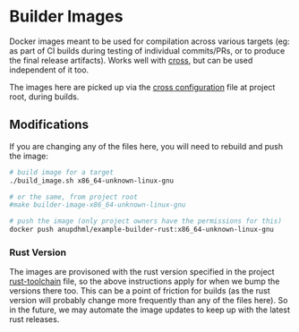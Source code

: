 # Builder Images

Docker images meant to be used for compilation across various targets (eg: as part of CI builds during testing of individual commits/PRs, or to produce the final release artifacts). Works well with [cross](https://github.com/rust-embedded/cross), but can be used independent of it too.

The images here are picked up via the [cross configuration](../Cross.toml) file at project root, during builds.

## Modifications

If you are changing any of the files here, you will need to rebuild and push the image:

```bash
# build image for a target
./build_image.sh x86_64-unknown-linux-gnu

# or the same, from project root
#make builder-image-x86_64-unknown-linux-gnu

# push the image (only project owners have the permissions for this)
docker push anupdhml/example-builder-rust:x86_64-unknown-linux-gnu
```

### Rust Version

The images are provisoned with the rust version specified in the project [rust-toolchain](../rust-toolchain) file, so the above instructions apply for when we bump the versions there too. This can be a point of friction for builds (as the rust version will probably change more frequently than any of the files here). So in the future, we may automate the image updates to keep up with the latest rust releases.
